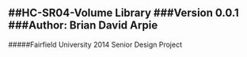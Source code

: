 ##HC-SR04-Volume Library
###Version 0.0.1
###Author: Brian David Arpie
------------------------------------
#####Fairfield University 2014 Senior Design Project